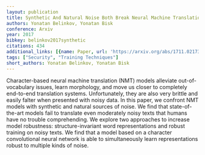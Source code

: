 ```yaml
---
layout: publication
title: Synthetic And Natural Noise Both Break Neural Machine Translation
authors: Yonatan Belinkov, Yonatan Bisk
conference: Arxiv
year: 2017
bibkey: belinkov2017synthetic
citations: 434
additional_links: [{name: Paper, url: 'https://arxiv.org/abs/1711.02173'}]
tags: ["Security", "Training Techniques"]
short_authors: Yonatan Belinkov, Yonatan Bisk
---
```

Character-based neural machine translation (NMT) models alleviate
out-of-vocabulary issues, learn morphology, and move us closer to completely
end-to-end translation systems. Unfortunately, they are also very brittle and
easily falter when presented with noisy data. In this paper, we confront NMT
models with synthetic and natural sources of noise. We find that
state-of-the-art models fail to translate even moderately noisy texts that
humans have no trouble comprehending. We explore two approaches to increase
model robustness: structure-invariant word representations and robust training
on noisy texts. We find that a model based on a character convolutional neural
network is able to simultaneously learn representations robust to multiple
kinds of noise.